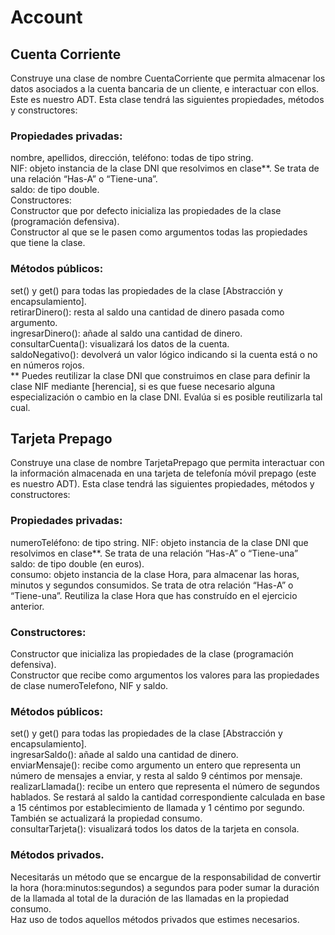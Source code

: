 # Account

## Cuenta Corriente
Construye una clase de nombre CuentaCorriente que permita almacenar los datos asociados a la cuenta bancaria de un cliente, e interactuar con ellos. Este es nuestro ADT.
Esta clase tendrá las siguientes propiedades, métodos y constructores:
### Propiedades privadas: 
nombre, apellidos, dirección, teléfono: todas de tipo string.  
NIF: objeto instancia de la clase DNI que resolvimos en clase**. Se trata de una relación “Has-A” o “Tiene-una”.  
saldo: de tipo double.  
Constructores:  
Constructor que por defecto inicializa las propiedades de la clase (programación defensiva).  
Constructor al que se le pasen como argumentos todas las propiedades que tiene la clase.  
### Métodos públicos: 
set() y get() para todas las propiedades de la clase [Abstracción y encapsulamiento].  
retirarDinero(): resta al saldo una cantidad de dinero pasada como argumento.  
ingresarDinero(): añade al saldo una cantidad de dinero.  
consultarCuenta(): visualizará los datos de la cuenta.  
saldoNegativo(): devolverá un valor lógico indicando si la cuenta está o no en números rojos.  
** Puedes reutilizar la clase DNI que construimos en clase para definir la clase NIF mediante [herencia], si es que fuese necesario alguna especialización o cambio en la clase DNI. Evalúa si es posible reutilizarla tal cual.  

## Tarjeta Prepago
Construye una clase de nombre TarjetaPrepago que permita interactuar con la información almacenada en una tarjeta de telefonía móvil prepago (este es nuestro ADT).
Esta clase tendrá las siguientes propiedades, métodos y constructores:
### Propiedades privadas:
numeroTeléfono: de tipo string.
NIF: objeto instancia de la clase DNI que resolvimos en clase**. Se trata de una relación “Has-A” o “Tiene-una”  
saldo: de tipo double (en euros).  
consumo: objeto instancia de la clase Hora, para almacenar las horas, minutos y segundos consumidos. Se trata de otra relación “Has-A” o “Tiene-una”. Reutiliza la clase Hora que has construído en el ejercicio anterior.
### Constructores:
Constructor que inicializa las propiedades de la clase (programación defensiva).  
Constructor que recibe como argumentos los valores para las propiedades de clase numeroTelefono, NIF y saldo.  
### Métodos públicos:
set() y get() para todas las propiedades de la clase [Abstracción y encapsulamiento].  
ingresarSaldo(): añade al saldo una cantidad de dinero.  
enviarMensaje(): recibe como argumento un entero que representa un número de mensajes a enviar, y resta al saldo 9 céntimos por mensaje.  
realizarLlamada(): recibe un entero que representa el número de segundos hablados. Se restará al saldo la cantidad correspondiente calculada en base a 15 céntimos por establecimiento de llamada y 1 céntimo por segundo. También se actualizará la propiedad consumo.  
consultarTarjeta(): visualizará todos los datos de la tarjeta en consola.  
### Métodos privados.  
Necesitarás un método que se encargue de la responsabilidad de convertir la hora (hora:minutos:segundos) a segundos para poder sumar la duración de la llamada al total de la duración de las llamadas en la propiedad consumo.  
Haz uso de todos aquellos métodos privados que estimes necesarios.
